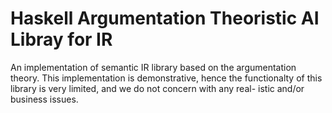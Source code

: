 # Haskell Argumentation Theoristic AI Libray for IR

An implementation of semantic IR library based on the argumentation
theory. This implementation is demonstrative, hence the functionalty
of this library is very limited, and we do not concern with any real-
istic and/or business issues.
